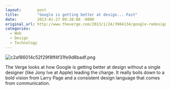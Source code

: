 ```yaml
---
layout:       post
title:        "Google is getting better at design... Fast"
date:         2013-01-27 09:28:08 -0800
original_url: http://www.theverge.com/2013/1/24/3904134/google-redesign-how-larry-page-engineered-beautiful-revolution
categories:
  - Web
  - Design
  - Technology
---
```




 ![c2af86014c52f29f8ff4f31fe9d8badf.png](/attachments/c2af86014c52f29f8ff4f31fe9d8badf/image.png) 

 The Verge looks at how Google is getting better at design without a single designer (like Jony Ive at Apple) leading the charge. It really boils down to a bold vision from Larry Page and a consistent design language that comes from communication. 

 
